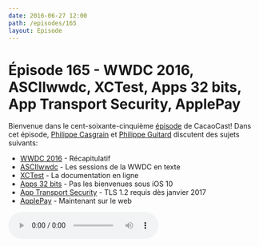 ```yaml
---
date: 2016-06-27 12:00
path: /episodes/165
layout: Episode
---
```

# Épisode 165 - WWDC 2016, ASCIIwwdc, XCTest, Apps 32 bits, App Transport Security, ApplePay
<p>Bienvenue dans le cent-soixante-cinquième <a href="https://archive.org/download/cacaocast/cacaocast_165.mp3" title="CacaoCast Episode 165">épisode</a> de CacaoCast! Dans cet épisode, <a href="http://www.twitter.com/philippec" title="Philippe Casgrain sur Twitter">Philippe Casgrain</a> et <a href="http://www.twitter.com/philippeguitard" title="Philippe Guitard sur Twitter">Philippe Guitard</a> discutent des sujets suivants:</p>
<ul><li><a href="https://developer.apple.com/wwdc/" title="WWDC 2016">WWDC 2016</a> - Récapitulatif</li>
<li><a href="http://asciiwwdc.com/" title="ASCIIwwdc">ASCIIwwdc</a> - Les sessions de la WWDC en texte</li>
<li><a href="https://developer.apple.com/reference/xctest" title="XCTest">XCTest</a> - La documentation en ligne</li>
<li><a href="http://appleinsider.com/articles/16/06/15/ios-10-warns-users-when-opening-legacy-apps-not-encoded-in-64-bit" title="Apps 32 bits">Apps 32 bits</a> - Pas les bienvenues sous iOS 10</li>
<li><a href="https://twitter.com/SteveStreza/status/742860019482365953" title="App Transport Security">App Transport Security</a> - TLS 1.2 requis dès janvier 2017</li>
<li><a href="https://developer.apple.com/apple-pay/" title="ApplePay">ApplePay</a> - Maintenant sur le web</li>
</ul>
<p><audio controls><source src="https://archive.org/download/cacaocast/cacaocast_165.mp3" type="audio/mpeg"><source src="https://archive.org/download/cacaocast/cacaocast_165.mp3" type="audio/mp4">Votre navigateur ne supporte pas l'élément audio / Your browser does not support the audio element.</audio></p>
